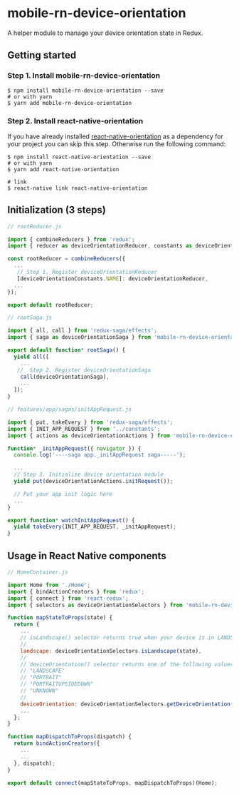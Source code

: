 
# mobile-rn-device-orientation

A helper module to manage your device orientation state in Redux.

## Getting started

### Step 1. Install mobile-rn-device-orientation

```
$ npm install mobile-rn-device-orientation --save
# or with yarn
$ yarn add mobile-rn-device-orientation
```

### Step 2. Install react-native-orientation

If you have already installed [react-native-orientation](https://github.com/yamill/react-native-orientation) as a dependency for your project you can skip this step. Otherwise run the following command:

```
$ npm install react-native-orientation --save
# or with yarn
$ yarn add react-native-orientation

# link
$ react-native link react-native-orientation
```

## Initialization (3 steps)

```javascript
// rootReducer.js

import { combineReducers } from 'redux';
import { reducer as deviceOrientationReducer, constants as deviceOrientationConstants } from 'mobile-rn-device-orientation';

const rootReducer = combineReducers({
  ...
   // Step 1. Register deviceOrientationReducer
   [deviceOrientationConstants.NAME]: deviceOrientationReducer,
  ...
});

export default rootReducer;

// rootSaga.js

import { all, call } from 'redux-saga/effects';
import { saga as deviceOrientationSaga } from 'mobile-rn-device-orientation';

export default function* rootSaga() {
  yield all([
    ...
   //  Step 2. Register deviceOrientationSaga
    call(deviceOrientationSaga),
    ...
  ]);
}

// features/app/sagas/initAppRequest.js

import { put, takeEvery } from 'redux-saga/effects';
import { INIT_APP_REQUEST } from '../constants';
import { actions as deviceOrientationActions } from 'mobile-rn-device-orientation';

function* _initAppRequest({ navigator }) {
  console.log('----saga app._initAppRequest saga-----');

  ...
  // Step 3. Initialize device orientation module
  yield put(deviceOrientationActions.initRequest());

  // Put your app init logic here
  ...
}

export function* watchInitAppRequest() {
  yield takeEvery(INIT_APP_REQUEST, _initAppRequest);
}

```

## Usage in React Native components

```javascript
// HomeContainer.js

import Home from './Home';
import { bindActionCreators } from 'redux';
import { connect } from 'react-redux';
import { selectors as deviceOrientationSelectors } from 'mobile-rn-device-orientation';

function mapStateToProps(state) {
  return {
    ...
    // isLandscape() selector returns true when your device is in LANDSCAPE mode; otherwise it will return false
    //
    landscape: deviceOrientationSelectors.isLandscape(state),
    //
    // deviceOrientation() selector returns one of the following values:
    // "LANDSCAPE"
    // "PORTRAIT"
    // "PORTRAITUPSIDEDOWN"
    // "UNKNOWN"
    //
    deviceOrientation: deviceOrientationSelectors.getDeviceOrientation(state)
    ...
  };
}

function mapDispatchToProps(dispatch) {
  return bindActionCreators({
    ...
    ...
  }, dispatch);
}

export default connect(mapStateToProps, mapDispatchToProps)(Home);
```
